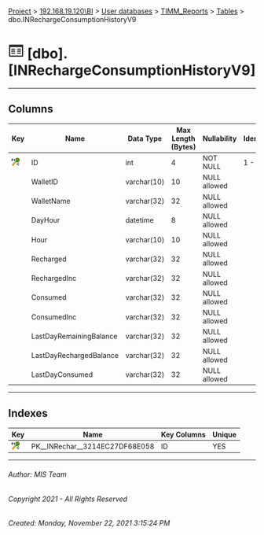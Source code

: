 #### 

[Project](../../../../index.md) > [192.168.19.120\\BI](../../../index.md) > [User databases](../../index.md) > [TIMM_Reports](../index.md) > [Tables](Tables.md) > dbo.INRechargeConsumptionHistoryV9

# ![Tables](../../../../Images/Table32.png) [dbo].[INRechargeConsumptionHistoryV9]

---

## <a name="#columns"></a>Columns

| Key | Name | Data Type | Max Length (Bytes) | Nullability | Identity |
|---|---|---|---|---|---|
| [![Cluster Primary Key PK__INRechar__3214EC27DF68E058: ID](../../../../Images/pkcluster.png)](#indexes) | ID | int | 4 | NOT NULL | 1 - 1 |
|  | WalletID | varchar(10) | 10 | NULL allowed |  |
|  | WalletName | varchar(32) | 32 | NULL allowed |  |
|  | DayHour | datetime | 8 | NULL allowed |  |
|  | Hour | varchar(10) | 10 | NULL allowed |  |
|  | Recharged | varchar(32) | 32 | NULL allowed |  |
|  | RechargedInc | varchar(32) | 32 | NULL allowed |  |
|  | Consumed | varchar(32) | 32 | NULL allowed |  |
|  | ConsumedInc | varchar(32) | 32 | NULL allowed |  |
|  | LastDayRemainingBalance | varchar(32) | 32 | NULL allowed |  |
|  | LastDayRechargedBalance | varchar(32) | 32 | NULL allowed |  |
|  | LastDayConsumed | varchar(32) | 32 | NULL allowed |  |


---

## <a name="#indexes"></a>Indexes

| Key | Name | Key Columns | Unique |
|---|---|---|---|
| [![Cluster Primary Key PK__INRechar__3214EC27DF68E058: ID](../../../../Images/pkcluster.png)](#indexes) | PK__INRechar__3214EC27DF68E058 | ID | YES |


---

###### Author:  MIS Team

###### Copyright 2021 - All Rights Reserved

###### Created: Monday, November 22, 2021 3:15:24 PM

